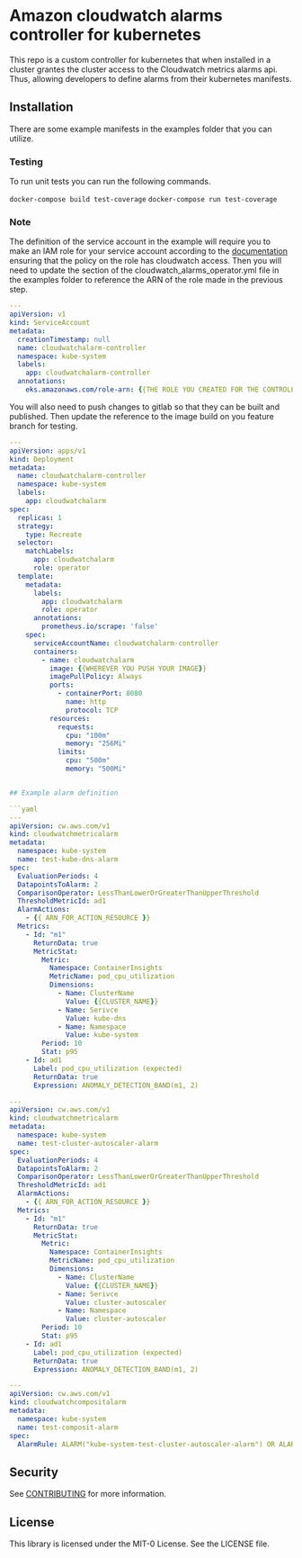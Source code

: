 # Amazon cloudwatch alarms controller for kubernetes

This repo is a custom controller for kubernetes that when installed in a cluster grantes the cluster access to the Cloudwatch metrics alarms api. Thus, allowing developers to define alarms from their kubernetes manifests.

## Installation

There are some example manifests in the examples folder that you can utilize.

### Testing

To run unit tests you can run the following commands.

`docker-compose build test-coverage`
`docker-compose run test-coverage`

### Note

The definition of the service account in the example will require you to make an IAM role for your service account according to the [documentation](https://docs.aws.amazon.com/eks/latest/userguide/iam-roles-for-service-accounts.html) ensuring that the policy on the role has cloudwatch access. Then you will need to update the section of the cloudwatch_alarms_operator.yml file in the examples folder to reference the ARN of the role made in the previous step.

```yaml
---
apiVersion: v1
kind: ServiceAccount
metadata:
  creationTimestamp: null
  name: cloudwatchalarm-controller
  namespace: kube-system
  labels:
    app: cloudwatchalarm-controller
  annotations:
    eks.amazonaws.com/role-arn: {{THE ROLE YOU CREATED FOR THE CONTROLLER}}
```

You will also need to push changes to gitlab so that they can be built and published. Then update the reference to the image build on you feature branch for testing.

```yaml
---
apiVersion: apps/v1
kind: Deployment
metadata:
  name: cloudwatchalarm-controller
  namespace: kube-system
  labels:
    app: cloudwatchalarm
spec:
  replicas: 1
  strategy:
    type: Recreate
  selector:
    matchLabels:
      app: cloudwatchalarm
      role: operator
  template:
    metadata:
      labels:
        app: cloudwatchalarm
        role: operator
      annotations:
        prometheus.io/scrape: 'false'
    spec:
      serviceAccountName: cloudwatchalarm-controller
      containers:
        - name: cloudwatchalarm
          image: {{WHEREVER YOU PUSH YOUR IMAGE}}
          imagePullPolicy: Always
          ports:
            - containerPort: 8080
              name: http
              protocol: TCP
          resources:
            requests:
              cpu: "100m"
              memory: "256Mi"
            limits:
              cpu: "500m"
              memory: "500Mi"


## Example alarm definition

```yaml
---
apiVersion: cw.aws.com/v1
kind: cloudwatchmetricalarm
metadata:
  namespace: kube-system
  name: test-kube-dns-alarm
spec:
  EvaluationPeriods: 4
  DatapointsToAlarm: 2
  ComparisonOperator: LessThanLowerOrGreaterThanUpperThreshold
  ThresholdMetricId: ad1
  AlarmActions:
    - {{ ARN_FOR_ACTION_RESOURCE }}
  Metrics:
    - Id: "m1"
      ReturnData: true
      MetricStat:
        Metric:
          Namespace: ContainerInsights
          MetricName: pod_cpu_utilization
          Dimensions:
            - Name: ClusterName
              Value: {{CLUSTER_NAME}}
            - Name: Serivce
              Value: kube-dns
            - Name: Namespace
              Value: kube-system
        Period: 10
        Stat: p95
    - Id: ad1
      Label: pod_cpu_utilization (expected)
      ReturnData: true
      Expression: ANOMALY_DETECTION_BAND(m1, 2)

---
apiVersion: cw.aws.com/v1
kind: cloudwatchmetricalarm
metadata:
  namespace: kube-system
  name: test-cluster-autoscaler-alarm
spec:
  EvaluationPeriods: 4
  DatapointsToAlarm: 2
  ComparisonOperator: LessThanLowerOrGreaterThanUpperThreshold
  ThresholdMetricId: ad1
  AlarmActions:
    - {{ ARN_FOR_ACTION_RESOURCE }}
  Metrics:
    - Id: "m1"
      ReturnData: true
      MetricStat:
        Metric:
          Namespace: ContainerInsights
          MetricName: pod_cpu_utilization
          Dimensions:
            - Name: ClusterName
              Value: {{CLUSTER_NAME}}
            - Name: Serivce
              Value: cluster-autoscaler
            - Name: Namespace
              Value: cluster-autoscaler
        Period: 10
        Stat: p95
    - Id: ad1
      Label: pod_cpu_utilization (expected)
      ReturnData: true
      Expression: ANOMALY_DETECTION_BAND(m1, 2)

---
apiVersion: cw.aws.com/v1
kind: cloudwatchcompositalarm
metadata:
  namespace: kube-system
  name: test-composit-alarm
spec:
  AlarmRule: ALARM("kube-system-test-cluster-autoscaler-alarm") OR ALARM("kube-system-test-kube-dns-alarm")
```

## Security

See [CONTRIBUTING](CONTRIBUTING.md#security-issue-notifications) for more information.

## License

This library is licensed under the MIT-0 License. See the LICENSE file.
